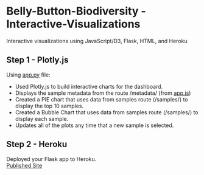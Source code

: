 # Belly-Button-Biodiversity - Interactive-Visualizations
Interactive visualizations using JavaScript/D3, Flask, HTML, and Heroku

## Step 1 - Plotly.js ##

Using [app.py](https://github.com/hollybergen/Belly-Button-Biodiversity-Interactive-Visualizations/blob/master/app.py) file:
* Used Plotly.js to build interactive charts for the dashboard.
* Displays the sample metadata from the route /metadata/<sample> (from [app.js](https://github.com/hollybergen/Belly-Button-Biodiversity-Interactive-Visualizations/blob/master/static/js/app.js))
* Created a PIE chart that uses data from samples route (/samples/<sample>) to display the top 10 samples.
* Created a Bubble Chart that uses data from samples route (/samples/<sample>) to display each sample.
* Updates all of the plots any time that a new sample is selected.

## Step 2 - Heroku ##

Deployed your Flask app to Heroku. <br>
[Published Site](https://belly-button-div-app.herokuapp.com/)
